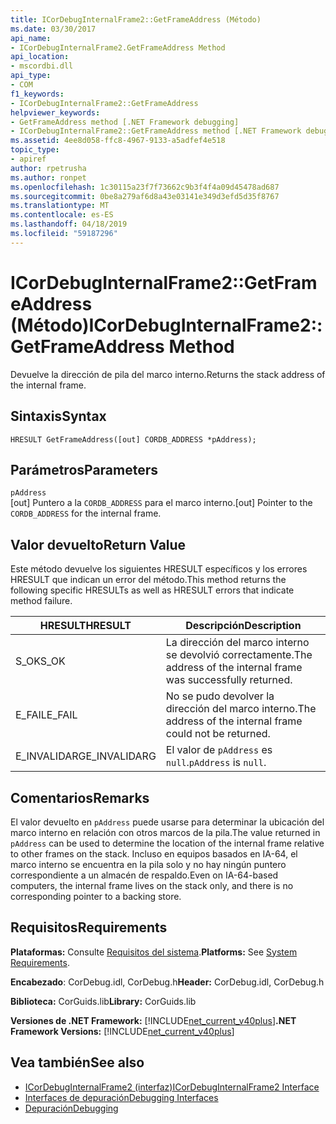 ```yaml
---
title: ICorDebugInternalFrame2::GetFrameAddress (Método)
ms.date: 03/30/2017
api_name:
- ICorDebugInternalFrame2.GetFrameAddress Method
api_location:
- mscordbi.dll
api_type:
- COM
f1_keywords:
- ICorDebugInternalFrame2::GetFrameAddress
helpviewer_keywords:
- GetFrameAddress method [.NET Framework debugging]
- ICorDebugInternalFrame2::GetFrameAddress method [.NET Framework debugging]
ms.assetid: 4ee8d058-ffc8-4967-9133-a5adfef4e518
topic_type:
- apiref
author: rpetrusha
ms.author: ronpet
ms.openlocfilehash: 1c30115a23f7f73662c9b3f4f4a09d45478ad687
ms.sourcegitcommit: 0be8a279af6d8a43e03141e349d3efd5d35f8767
ms.translationtype: MT
ms.contentlocale: es-ES
ms.lasthandoff: 04/18/2019
ms.locfileid: "59187296"
---
```

# <a name="icordebuginternalframe2getframeaddress-method"></a><span data-ttu-id="b92b8-102">ICorDebugInternalFrame2::GetFrameAddress (Método)</span><span class="sxs-lookup"><span data-stu-id="b92b8-102">ICorDebugInternalFrame2::GetFrameAddress Method</span></span>
<span data-ttu-id="b92b8-103">Devuelve la dirección de pila del marco interno.</span><span class="sxs-lookup"><span data-stu-id="b92b8-103">Returns the stack address of the internal frame.</span></span>  
  
## <a name="syntax"></a><span data-ttu-id="b92b8-104">Sintaxis</span><span class="sxs-lookup"><span data-stu-id="b92b8-104">Syntax</span></span>  
  
```  
HRESULT GetFrameAddress([out] CORDB_ADDRESS *pAddress);  
```  
  
## <a name="parameters"></a><span data-ttu-id="b92b8-105">Parámetros</span><span class="sxs-lookup"><span data-stu-id="b92b8-105">Parameters</span></span>  
 `pAddress`  
 <span data-ttu-id="b92b8-106">[out] Puntero a la `CORDB_ADDRESS` para el marco interno.</span><span class="sxs-lookup"><span data-stu-id="b92b8-106">[out] Pointer to the `CORDB_ADDRESS` for the internal frame.</span></span>  
  
## <a name="return-value"></a><span data-ttu-id="b92b8-107">Valor devuelto</span><span class="sxs-lookup"><span data-stu-id="b92b8-107">Return Value</span></span>  
 <span data-ttu-id="b92b8-108">Este método devuelve los siguientes HRESULT específicos y los errores HRESULT que indican un error del método.</span><span class="sxs-lookup"><span data-stu-id="b92b8-108">This method returns the following specific HRESULTs as well as HRESULT errors that indicate method failure.</span></span>  
  
|<span data-ttu-id="b92b8-109">HRESULT</span><span class="sxs-lookup"><span data-stu-id="b92b8-109">HRESULT</span></span>|<span data-ttu-id="b92b8-110">Descripción</span><span class="sxs-lookup"><span data-stu-id="b92b8-110">Description</span></span>|  
|-------------|-----------------|  
|<span data-ttu-id="b92b8-111">S_OK</span><span class="sxs-lookup"><span data-stu-id="b92b8-111">S_OK</span></span>|<span data-ttu-id="b92b8-112">La dirección del marco interno se devolvió correctamente.</span><span class="sxs-lookup"><span data-stu-id="b92b8-112">The address of the internal frame was successfully returned.</span></span>|  
|<span data-ttu-id="b92b8-113">E_FAIL</span><span class="sxs-lookup"><span data-stu-id="b92b8-113">E_FAIL</span></span>|<span data-ttu-id="b92b8-114">No se pudo devolver la dirección del marco interno.</span><span class="sxs-lookup"><span data-stu-id="b92b8-114">The address of the internal frame could not be returned.</span></span>|  
|<span data-ttu-id="b92b8-115">E_INVALIDARG</span><span class="sxs-lookup"><span data-stu-id="b92b8-115">E_INVALIDARG</span></span>|<span data-ttu-id="b92b8-116">El valor de `pAddress` es `null`.</span><span class="sxs-lookup"><span data-stu-id="b92b8-116">`pAddress` is `null`.</span></span>|  
  
## <a name="remarks"></a><span data-ttu-id="b92b8-117">Comentarios</span><span class="sxs-lookup"><span data-stu-id="b92b8-117">Remarks</span></span>  
 <span data-ttu-id="b92b8-118">El valor devuelto en `pAddress` puede usarse para determinar la ubicación del marco interno en relación con otros marcos de la pila.</span><span class="sxs-lookup"><span data-stu-id="b92b8-118">The value returned in `pAddress` can be used to determine the location of the internal frame relative to other frames on the stack.</span></span> <span data-ttu-id="b92b8-119">Incluso en equipos basados en IA-64, el marco interno se encuentra en la pila solo y no hay ningún puntero correspondiente a un almacén de respaldo.</span><span class="sxs-lookup"><span data-stu-id="b92b8-119">Even on IA-64-based computers, the internal frame lives on the stack only, and there is no corresponding pointer to a backing store.</span></span>  
  
## <a name="requirements"></a><span data-ttu-id="b92b8-120">Requisitos</span><span class="sxs-lookup"><span data-stu-id="b92b8-120">Requirements</span></span>  
 <span data-ttu-id="b92b8-121">**Plataformas:** Consulte [Requisitos del sistema](../../../../docs/framework/get-started/system-requirements.md).</span><span class="sxs-lookup"><span data-stu-id="b92b8-121">**Platforms:** See [System Requirements](../../../../docs/framework/get-started/system-requirements.md).</span></span>  
  
 <span data-ttu-id="b92b8-122">**Encabezado**: CorDebug.idl, CorDebug.h</span><span class="sxs-lookup"><span data-stu-id="b92b8-122">**Header:** CorDebug.idl, CorDebug.h</span></span>  
  
 <span data-ttu-id="b92b8-123">**Biblioteca:** CorGuids.lib</span><span class="sxs-lookup"><span data-stu-id="b92b8-123">**Library:** CorGuids.lib</span></span>  
  
 <span data-ttu-id="b92b8-124">**Versiones de .NET Framework:** [!INCLUDE[net_current_v40plus](../../../../includes/net-current-v40plus-md.md)]</span><span class="sxs-lookup"><span data-stu-id="b92b8-124">**.NET Framework Versions:** [!INCLUDE[net_current_v40plus](../../../../includes/net-current-v40plus-md.md)]</span></span>  
  
## <a name="see-also"></a><span data-ttu-id="b92b8-125">Vea también</span><span class="sxs-lookup"><span data-stu-id="b92b8-125">See also</span></span>

- [<span data-ttu-id="b92b8-126">ICorDebugInternalFrame2 (interfaz)</span><span class="sxs-lookup"><span data-stu-id="b92b8-126">ICorDebugInternalFrame2 Interface</span></span>](../../../../docs/framework/unmanaged-api/debugging/icordebuginternalframe2-interface.md)
- [<span data-ttu-id="b92b8-127">Interfaces de depuración</span><span class="sxs-lookup"><span data-stu-id="b92b8-127">Debugging Interfaces</span></span>](../../../../docs/framework/unmanaged-api/debugging/debugging-interfaces.md)
- [<span data-ttu-id="b92b8-128">Depuración</span><span class="sxs-lookup"><span data-stu-id="b92b8-128">Debugging</span></span>](../../../../docs/framework/unmanaged-api/debugging/index.md)
